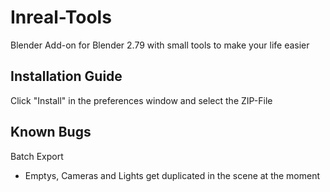 # Inreal-Tools
Blender Add-on for Blender 2.79 with small tools to make your life easier

## Installation Guide
Click "Install" in the preferences window and select the ZIP-File

## Known Bugs
Batch Export
- Emptys, Cameras and Lights get duplicated in the scene at the moment
